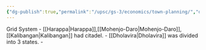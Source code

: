 ```yaml
---
{"dg-publish":true,"permalink":"/upsc/gs-3/economics/town-planning/","dgHomeLink":true,"dgPassFrontmatter":false}
---
```


Grid System
	- [[Harappa|Harappa]],[[Mohenjo-Daro|Mohenjo-Daro]],[[Kalibangan|Kalibangan]] had citadel.
	- [[Dholavira|Dholavira]] was divided into 3 states. 
	- 